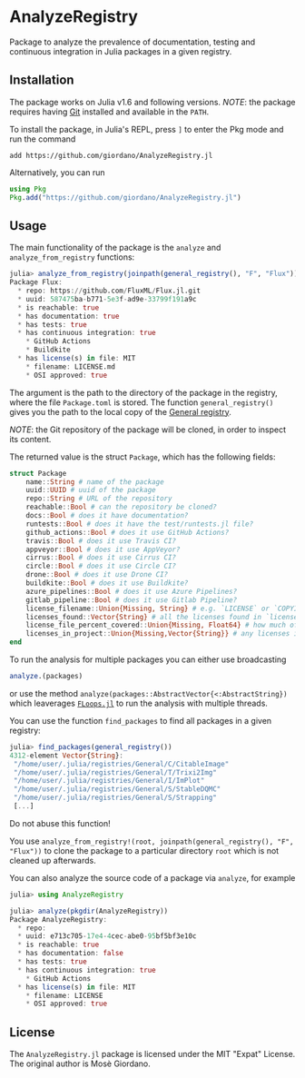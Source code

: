 # AnalyzeRegistry

Package to analyze the prevalence of documentation, testing and continuous
integration in Julia packages in a given registry.

## Installation

The package works on Julia v1.6 and following versions.  *NOTE*: the package
requires having [Git](https://git-scm.com/) installed and available in the
`PATH`.

To install the package, in Julia's REPL, press `]` to enter the Pkg mode and run
the command

```
add https://github.com/giordano/AnalyzeRegistry.jl
```

Alternatively, you can run

```julia
using Pkg
Pkg.add("https://github.com/giordano/AnalyzeRegistry.jl")
```

## Usage

The main functionality of the package is the `analyze` and `analyze_from_registry` functions:

```julia
julia> analyze_from_registry(joinpath(general_registry(), "F", "Flux"))
Package Flux:
  * repo: https://github.com/FluxML/Flux.jl.git
  * uuid: 587475ba-b771-5e3f-ad9e-33799f191a9c
  * is reachable: true
  * has documentation: true
  * has tests: true
  * has continuous integration: true
    * GitHub Actions
    * Buildkite
  * has license(s) in file: MIT
    * filename: LICENSE.md
    * OSI approved: true

```

The argument is the path to the directory of the package in the registry, where
the file `Package.toml` is stored.  The function `general_registry()` gives you
the path to the local copy of the [General
registry](https://github.com/JuliaRegistries/General).

*NOTE*: the Git repository of the package will be cloned, in order to inspect
its content.

The returned value is the struct `Package`, which has the following fields:
```julia
struct Package
    name::String # name of the package
    uuid::UUID # uuid of the package
    repo::String # URL of the repository
    reachable::Bool # can the repository be cloned?
    docs::Bool # does it have documentation?
    runtests::Bool # does it have the test/runtests.jl file?
    github_actions::Bool # does it use GitHub Actions?
    travis::Bool # does it use Travis CI?
    appveyor::Bool # does it use AppVeyor?
    cirrus::Bool # does it use Cirrus CI?
    circle::Bool # does it use Circle CI?
    drone::Bool # does it use Drone CI?
    buildkite::Bool # does it use Buildkite?
    azure_pipelines::Bool # does it use Azure Pipelines?
    gitlab_pipeline::Bool # does it use Gitlab Pipeline?
    license_filename::Union{Missing, String} # e.g. `LICENSE` or `COPYING`
    licenses_found::Vector{String} # all the licenses found in `license_filename`
    license_file_percent_covered::Union{Missing, Float64} # how much of the license file is covered by the licenses found
    licenses_in_project::Union{Missing,Vector{String}} # any licenses in the `license` key of the Project.toml
end
```

To run the analysis for multiple packages you can either use broadcasting
```julia
analyze.(packages)
```
or use the method `analyze(packages::AbstractVector{<:AbstractString})` which
leaverages [`FLoops.jl`](https://github.com/JuliaFolds/FLoops.jl) to run the
analysis with multiple threads.

You can use the function `find_packages` to find all packages in a given
registry:
```julia
julia> find_packages(general_registry())
4312-element Vector{String}:
 "/home/user/.julia/registries/General/C/CitableImage"
 "/home/user/.julia/registries/General/T/Trixi2Img"
 "/home/user/.julia/registries/General/I/ImPlot"
 "/home/user/.julia/registries/General/S/StableDQMC"
 "/home/user/.julia/registries/General/S/Strapping"
 [...]
```
Do not abuse this function!

You use `analyze_from_registry!(root, joinpath(general_registry(), "F", "Flux"))` to clone
the package to a particular directory `root` which is not cleaned up afterwards.

You can also analyze the source code of a package via `analyze`, for example

```julia
julia> using AnalyzeRegistry

julia> analyze(pkgdir(AnalyzeRegistry))
Package AnalyzeRegistry:
  * repo: 
  * uuid: e713c705-17e4-4cec-abe0-95bf5bf3e10c
  * is reachable: true
  * has documentation: false
  * has tests: true
  * has continuous integration: true
    * GitHub Actions
  * has license(s) in file: MIT
    * filename: LICENSE
    * OSI approved: true
```

## License

The `AnalyzeRegistry.jl` package is licensed under the MIT "Expat" License.  The
original author is Mosè Giordano.
